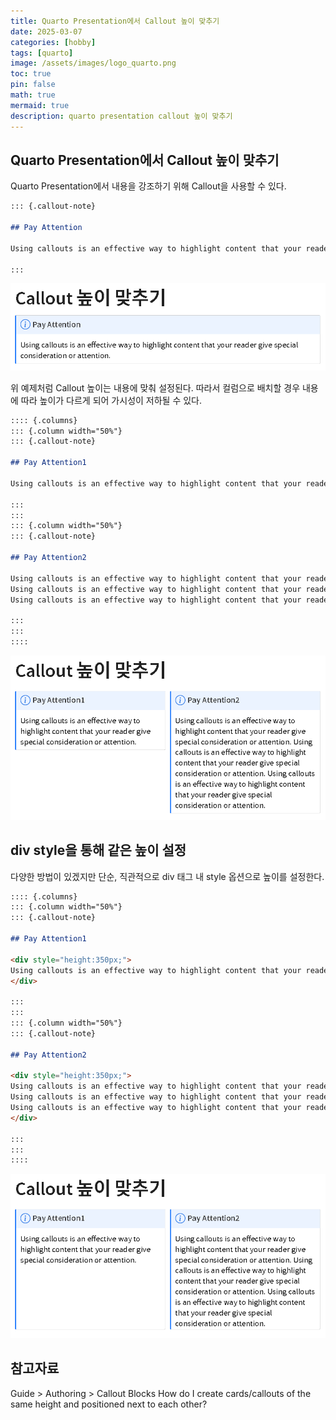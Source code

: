 ```yaml
---
title: Quarto Presentation에서 Callout 높이 맞추기
date: 2025-03-07 
categories: [hobby]
tags: [quarto]
image: /assets/images/logo_quarto.png
toc: true
pin: false
math: true
mermaid: true
description: quarto presentation callout 높이 맞추기 
---
```


## Quarto Presentation에서 Callout 높이 맞추기

Quarto Presentation에서 내용을 강조하기 위해 Callout을 사용할 수 있다.

```markdown
::: {.callout-note}

## Pay Attention

Using callouts is an effective way to highlight content that your reader give special consideration or attention.

:::
```

![](/assets/images/20250307_callout_height.png)

위 예제처럼 Callout 높이는 내용에 맞춰 설정된다. 따라서 컬럼으로 배치할 경우 내용에 따라 높이가 다르게 되어 가시성이 저하될 수 있다.

```markdown
:::: {.columns}
::: {.column width="50%"}
::: {.callout-note}

## Pay Attention1

Using callouts is an effective way to highlight content that your reader give special consideration or attention.

:::
:::
::: {.column width="50%"}
::: {.callout-note}

## Pay Attention2

Using callouts is an effective way to highlight content that your reader give special consideration or attention.
Using callouts is an effective way to highlight content that your reader give special consideration or attention.
Using callouts is an effective way to highlight content that your reader give special consideration or attention.

:::
:::
::::
```
![](/assets/images/20250307_callout_height_01.png)

## div style을 통해 같은 높이 설정
다양한 방법이 있겠지만 단순, 직관적으로 div 태그 내 style 옵션으로 높이를 설정한다.

```markdown
:::: {.columns}
::: {.column width="50%"}
::: {.callout-note}

## Pay Attention1

<div style="height:350px;">
Using callouts is an effective way to highlight content that your reader give special consideration or attention.
</div>

:::
:::
::: {.column width="50%"}
::: {.callout-note}

## Pay Attention2

<div style="height:350px;">
Using callouts is an effective way to highlight content that your reader give special consideration or attention.
Using callouts is an effective way to highlight content that your reader give special consideration or attention.
Using callouts is an effective way to highlight content that your reader give special consideration or attention.
</div>

:::
:::
::::

```

![](/assets/images/20250307_callout_height_02.png)

## 참고자료
Guide > Authoring > Callout Blocks
How do I create cards/callouts of the same height and positioned next to each other?
